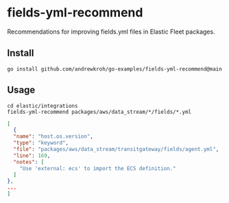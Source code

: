 # fields-yml-recommend

Recommendations for improving fields.yml files in Elastic Fleet packages.

## Install

`go install github.com/andrewkroh/go-examples/fields-yml-recommend@main`

## Usage

```
cd elastic/integrations
fields-yml-recommend packages/aws/data_stream/*/fields/*.yml
```

```json
[
  {
  "name": "host.os.version",
  "type": "keyword",
  "file": "packages/aws/data_stream/transitgateway/fields/agent.yml",
  "line": 169,
  "notes": [
    "Use 'external: ecs' to import the ECS definition."
  ]
},
...
]
```
